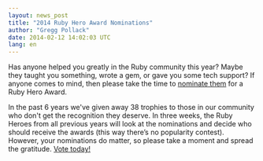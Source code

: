 ```yaml
---
layout: news_post
title: "2014 Ruby Hero Award Nominations"
author: "Gregg Pollack"
date: 2014-02-12 14:02:03 UTC
lang: en
---
```


Has anyone helped you greatly in the Ruby community this year? Maybe they
taught you something, wrote a gem, or gave you some tech support? If anyone
comes to mind, then please take the time to
[nominate them](http://rubyheroes.com/) for a Ruby Hero Award.  

In the past 6 years we've given away 38 trophies to those in our community who
don't get the recognition they deserve. In three weeks, the Ruby Heroes from
all previous years will look at the nominations and decide who should receive
the awards (this way there’s no popularity contest). However, your nominations
do matter, so please take a moment and spread the gratitude.
[Vote today!](http://rubyheroes.com/)

